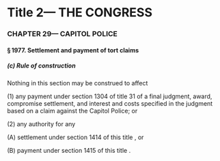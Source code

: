 
# Title 2— THE CONGRESS
### CHAPTER 29— CAPITOL POLICE
#### § 1977. Settlement and payment of tort claims
##### (c) Rule of construction

Nothing in this section may be construed to affect

(1) any payment under section 1304 of title 31 of a final judgment, award, compromise settlement, and interest and costs specified in the judgment based on a claim against the Capitol Police; or

(2) any authority for any

(A) settlement under section 1414 of this title , or

(B) payment under section 1415 of this title .
